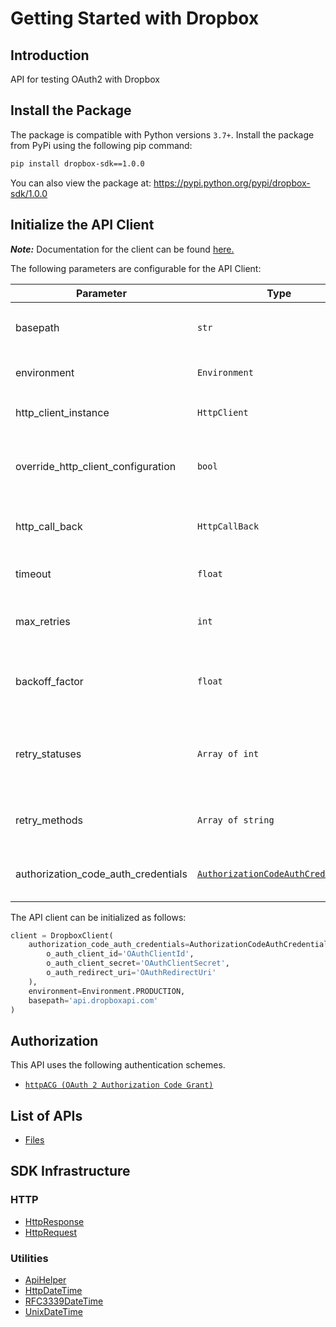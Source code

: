 
# Getting Started with Dropbox

## Introduction

API for testing OAuth2 with Dropbox

## Install the Package

The package is compatible with Python versions `3.7+`.
Install the package from PyPi using the following pip command:

```bash
pip install dropbox-sdk==1.0.0
```

You can also view the package at:
https://pypi.python.org/pypi/dropbox-sdk/1.0.0

## Initialize the API Client

**_Note:_** Documentation for the client can be found [here.](doc/client.md)

The following parameters are configurable for the API Client:

| Parameter | Type | Description |
|  --- | --- | --- |
| basepath | `str` | Base path of the Dropbox API server<br>*Default*: `'api.dropboxapi.com'` |
| environment | `Environment` | The API environment. <br> **Default: `Environment.PRODUCTION`** |
| http_client_instance | `HttpClient` | The Http Client passed from the sdk user for making requests |
| override_http_client_configuration | `bool` | The value which determines to override properties of the passed Http Client from the sdk user |
| http_call_back | `HttpCallBack` | The callback value that is invoked before and after an HTTP call is made to an endpoint |
| timeout | `float` | The value to use for connection timeout. <br> **Default: 60** |
| max_retries | `int` | The number of times to retry an endpoint call if it fails. <br> **Default: 0** |
| backoff_factor | `float` | A backoff factor to apply between attempts after the second try. <br> **Default: 0** |
| retry_statuses | `Array of int` | The http statuses on which retry is to be done. <br> **Default: [408, 413, 429, 500, 502, 503, 504, 521, 522, 524]** |
| retry_methods | `Array of string` | The http methods on which retry is to be done. <br> **Default: ['GET', 'PUT']** |
| authorization_code_auth_credentials | [`AuthorizationCodeAuthCredentials`](__base_path/auth/oauth-2-authorization-code-grant.md) | The credential object for OAuth 2 Authorization Code Grant |

The API client can be initialized as follows:

```python
client = DropboxClient(
    authorization_code_auth_credentials=AuthorizationCodeAuthCredentials(
        o_auth_client_id='OAuthClientId',
        o_auth_client_secret='OAuthClientSecret',
        o_auth_redirect_uri='OAuthRedirectUri'
    ),
    environment=Environment.PRODUCTION,
    basepath='api.dropboxapi.com'
)
```

## Authorization

This API uses the following authentication schemes.

* [`httpACG (OAuth 2 Authorization Code Grant)`](__base_path/auth/oauth-2-authorization-code-grant.md)

## List of APIs

* [Files](doc/controllers/files.md)

## SDK Infrastructure

### HTTP

* [HttpResponse](doc/http-response.md)
* [HttpRequest](doc/http-request.md)

### Utilities

* [ApiHelper](doc/api-helper.md)
* [HttpDateTime](doc/http-date-time.md)
* [RFC3339DateTime](doc/rfc3339-date-time.md)
* [UnixDateTime](doc/unix-date-time.md)

